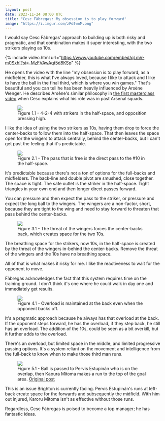 ```yaml
---
layout: post
date: 2023-11-24 08:00 UTC
title: "Cesc Fàbregas: My obsession is to play forward"
image: "https://i.imgur.com/zFdfwnM.png"
---
```


I would say Cesc Fàbregas' approach to building up is both risky and pragmatic, and that combination makes it super interesting, with the two strikers playing as 10s. 

<!---more--->

{% include video.html url="https://www.youtube.com/embed/qLmV-m0SxhI?si=-MzFVAwAqt5d8KSp" %}

He opens the video with the line "my obsession is to play forward, as a midfielder, this is what I've always loved, because I like to attack and I like to have the ball in the final third, which is where you win games." That's beautiful and you can tell he has been heavily influenced by Arsène Wenger. He describes Arsène's similar philosophy in [the first masterclass video](https://youtu.be/yIHnusixSgA?si=vWq0EmHk8ubg7TOi) when Cesc explains what his role was in past Arsenal squads.

<figure>
    <img src="https://i.imgur.com/rJXcFPq.png">
    <figcaption>Figure 1.1 - 4-2-4 with strikers in the half-space, and opposition pressing high.</figcaption>
</figure> 

I like the idea of using the two strikers as 10s, having them drop to force the center-backs to follow them into the half-space. That then leaves the space open for the wingers to attack centrally, behind the center-backs, but I can't get past the feeling that it's predictable. 

<figure>
    <img src="https://i.imgur.com/zFdfwnM.png">
    <figcaption>Figure 2.1 - The pass that is free is the direct pass to the #10 in the half-space.</figcaption>
</figure> 

It's predictable because there's not a ton of options for the full-backs and midfielders. The back-line and double pivot are smushed, close together. The space is tight. The safe outlet is the striker in the half-space. Tight triangles in your own end and then longer direct passes forward. 

You can pressure and then expect the pass to the striker, or pressure and expect the long ball to the wingers. The wingers are a non-factor, short, because they are tight to the wing and need to stay forward to threaten that pass behind the center-backs. 

<figure>
    <img src="https://i.imgur.com/EBuk7xv.png">
    <figcaption>Figure 3.1 - The threat of the wingers forces the center-backs back, which creates space for the two 10s.</figcaption>
</figure> 

The breathing space for the strikers, now 10s, in the half-space is created by the threat of the wingers in-behind the center-backs. Remove the threat of the wingers and the 10s have no breathing space. 

All of that is what makes it risky for me. I like the reactiveness to wait for the opponent to move. 

Fàbregas acknowledges the fact that this system requires time on the training ground. I don't think it's one where he could walk in day one and immediately get results. 

<figure>
    <img src="https://i.imgur.com/sW0qLny.png">
    <figcaption>Figure 4.1 - Overload is maintained at the back even when the opponent backs off.</figcaption>
</figure> 

It's a pragmatic approach because he always has that overload at the back. If the opponent steps forward, he has the overload, if they step back, he still has an overload. The addition of the 10s, could be seen as a bit overkill, but it further adds to the overload. 

There's an overload, but limited space in the middle, and limited progressive passing options. It's a system reliant on the movement and intelligence from the full-back to know when to make those third man runs. 

<figure>
    <img src="https://i.imgur.com/cUEYZtv.jpg">
    <figcaption>Figure 5.1 - Ball is passed to Pervis Estupinán who is on the overlap, then Kaoura Mitoma makes a run to the top of the goal area. <a href="https://tacticsjournal.com/2023/09/25/brighton-move-without-thinking/">Original post</a></figcaption>
</figure> 

This is an issue Brighton is currently facing. Pervis Estupinán's runs at left-back create space for the forwards and subsequently the midfield. With him out injured, Karoru Mitoma isn't as effective without those runs.

Regardless, Cesc Fàbregas is poised to become a top manager; he has fantastic ideas.
